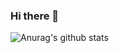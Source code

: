 ### Hi there 👋

![Anurag's github stats](https://github-readme-stats.vercel.app/api?username=VivekReddy98&show_icons=true&theme=dark&count_private=true)

